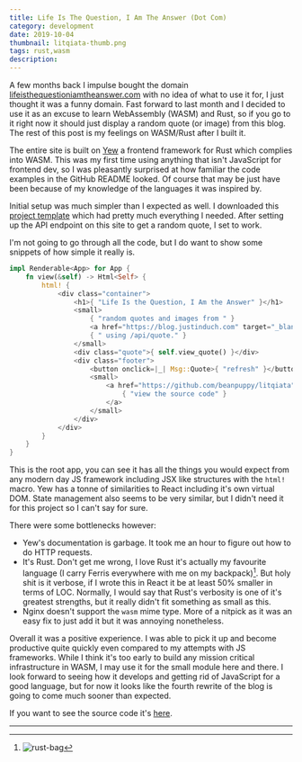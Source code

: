 ```yaml
---
title: Life Is The Question, I Am The Answer (Dot Com)
category: development
date: 2019-10-04
thumbnail: litqiata-thumb.png
tags: rust,wasm
description:
---
```


A few months back I impulse bought the domain
[lifeisthequestioniamtheanswer.com][] with no idea of what to use it for, I
just thought it was a funny domain. Fast forward to last month and I decided
to use it as an excuse to learn WebAssembly (WASM) and Rust, so if you go to
it right now it should just display a random quote (or image) from this blog.
The rest of this post is my feelings on WASM/Rust after I built it.

[lifeisthequestioniamtheanswer.com]: https://lifeisthequestioniamtheanswer.com

The entire site is built on [Yew][] a frontend framework for Rust which
complies into WASM. This was my first time using anything that isn't
JavaScript for frontend dev, so I was pleasantly surprised at how familiar the
code examples in the GitHub README looked. Of course that may be just have
been because of my knowledge of the languages it was inspired by.

[Yew]: https://github.com/yewstack/yew

Initial setup was much simpler than I expected as well. I downloaded this
[project template][] which had pretty much everything I needed. After setting
up the API endpoint on this site to get a random quote, I set to work.

[project template]: https://github.com/yewstack/yew-wasm-pack-template

I'm not going to go through all the code, but I do want to show some snippets
of how simple it really is.

```rust
impl Renderable<App> for App {
    fn view(&self) -> Html<Self> {
        html! {
            <div class="container">
                <h1>{ "Life Is the Question, I Am the Answer" }</h1>
                <small>
                    { "random quotes and images from " }
                    <a href="https://blog.justinduch.com" target="_blank">{ "https://blog.justinduch.com" }</a>
                    { " using /api/quote." }
                </small>
                <div class="quote">{ self.view_quote() }</div>
                <div class="footer">
                    <button onclick=|_| Msg::Quote>{ "refresh" }</button>
                    <small>
                        <a href="https://github.com/beanpuppy/litqiata" target="_blank">
                            { "view the source code" }
                        </a>
                    </small>
                </div>
            </div>
        }
    }
}
```

This is the root app, you can see it has all the things you would expect from
any modern day JS framework including JSX like structures with the `html!`
macro. Yew has a tonne of similarities to React including it's own virtual
DOM. State management also seems to be very similar, but I didn't need it for
this project so I can't say for sure.

There were some bottlenecks however:

* Yew's documentation is garbage. It took me an hour to figure out how to do
HTTP requests.
* It's Rust. Don't get me wrong, I love Rust it's actually my favourite
language (I carry Ferris everywhere with me on my backpack)[^1]. But holy shit
is it verbose, if I wrote this in React it be at least 50% smaller in terms of
LOC. Normally, I would say that Rust's verbosity is one of it's greatest
strengths, but it really didn't fit something as small as this.
* Nginx doesn't support the `wasm` mime type. More of a nitpick as it was an
easy fix to just add it but it was annoying nonetheless.

Overall it was a positive experience. I was able to pick it up and become
productive quite quickly even compared to my attempts with JS frameworks.
While I think it's too early to build any mission critical infrastructure in
WASM, I may use it for the small module here and there. I look forward to
seeing how it develops and getting rid of JavaScript for a good language, but
for now it looks like the fourth rewrite of the blog is going to come much
sooner than expected.

If you want to see the source code it's [here][].

[here]: https://github.com/beanpuppy/litqiata

----

[^1]: ![rust-bag](https://cdn.halcyonnouveau.xyz/blog/img/rust-bag.png)

